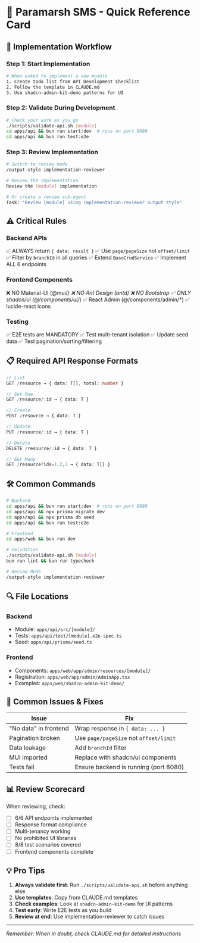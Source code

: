 # 🚀 Paramarsh SMS - Quick Reference Card

## 🎯 Implementation Workflow

### Step 1: Start Implementation
```bash
# When asked to implement a new module
1. Create todo list from API Development Checklist
2. Follow the template in CLAUDE.md
3. Use shadcn-admin-kit-demo patterns for UI
```

### Step 2: Validate During Development
```bash
# Check your work as you go
./scripts/validate-api.sh [module]
cd apps/api && bun run start:dev  # runs on port 8080
cd apps/api && bun run test:e2e
```

### Step 3: Review Implementation
```bash
# Switch to review mode
/output-style implementation-reviewer

# Review the implementation
Review the [module] implementation

# Or create a review sub-agent
Task: "Review [module] using implementation-reviewer output style"
```

## ⚠️ Critical Rules

### Backend APIs
✅ ALWAYS return `{ data: result }`
✅ Use `page/pageSize` not `offset/limit`  
✅ Filter by `branchId` in all queries
✅ Extend `BaseCrudService`
✅ Implement ALL 6 endpoints

### Frontend Components  
❌ NO Material-UI (@mui/*)
❌ NO Ant Design (antd)
❌ NO Bootstrap
✅ ONLY shadcn/ui (@/components/ui/*)
✅ React Admin (@/components/admin/*)
✅ lucide-react icons

### Testing
✅ E2E tests are MANDATORY
✅ Test multi-tenant isolation
✅ Update seed data
✅ Test pagination/sorting/filtering

## 📋 Required API Response Formats

```typescript
// List
GET /resource → { data: T[], total: number }

// Get One  
GET /resource/:id → { data: T }

// Create
POST /resource → { data: T }

// Update
PUT /resource/:id → { data: T }

// Delete
DELETE /resource/:id → { data: T }

// Get Many
GET /resource?ids=1,2,3 → { data: T[] }
```

## 🛠️ Common Commands

```bash
# Backend
cd apps/api && bun run start:dev  # runs on port 8080
cd apps/api && npx prisma migrate dev
cd apps/api && npx prisma db seed
cd apps/api && bun run test:e2e

# Frontend  
cd apps/web && bun run dev

# Validation
./scripts/validate-api.sh [module]
bun run lint && bun run typecheck

# Review Mode
/output-style implementation-reviewer
```

## 🔍 File Locations

### Backend
- Module: `apps/api/src/[module]/`
- Tests: `apps/api/test/[module].e2e-spec.ts`
- Seed: `apps/api/prisma/seed.ts`

### Frontend
- Components: `apps/web/app/admin/resources/[module]/`
- Registration: `apps/web/app/admin/AdminApp.tsx`
- Examples: `apps/web/shadcn-admin-kit-demo/`

## 🚨 Common Issues & Fixes

| Issue | Fix |
|-------|-----|
| "No data" in frontend | Wrap response in `{ data: ... }` |
| Pagination broken | Use `page/pageSize` not `offset/limit` |
| Data leakage | Add `branchId` filter |
| MUI imported | Replace with shadcn/ui components |
| Tests fail | Ensure backend is running (port 8080) |

## 📊 Review Scorecard

When reviewing, check:
- [ ] 6/6 API endpoints implemented
- [ ] Response format compliance
- [ ] Multi-tenancy working
- [ ] No prohibited UI libraries
- [ ] 8/8 test scenarios covered
- [ ] Frontend components complete

## 💡 Pro Tips

1. **Always validate first**: Run `./scripts/validate-api.sh` before anything else
2. **Use templates**: Copy from CLAUDE.md templates
3. **Check examples**: Look at `shadcn-admin-kit-demo` for UI patterns
4. **Test early**: Write E2E tests as you build
5. **Review at end**: Use implementation-reviewer to catch issues

---
*Remember: When in doubt, check CLAUDE.md for detailed instructions*